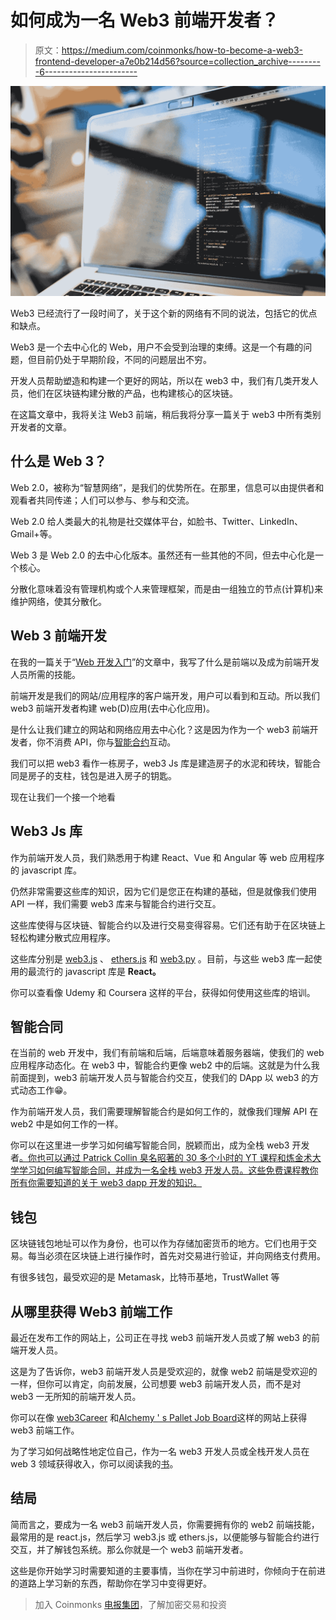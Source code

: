 # 如何成为一名 Web3 前端开发者？

> 原文：<https://medium.com/coinmonks/how-to-become-a-web3-frontend-developer-a7e0b214d56?source=collection_archive---------6----------------------->

![](img/7263752a669a6b79efb00b89b7fa95df.png)

Web3 已经流行了一段时间了，关于这个新的网络有不同的说法，包括它的优点和缺点。

Web3 是一个去中心化的 Web，用户不会受到治理的束缚。这是一个有趣的问题，但目前仍处于早期阶段，不同的问题层出不穷。

开发人员帮助塑造和构建一个更好的网站，所以在 web3 中，我们有几类开发人员，他们在区块链构建分散的产品，也构建核心的区块链。

在这篇文章中，我将关注 Web3 前端，稍后我将分享一篇关于 web3 中所有类别开发者的文章。

## 什么是 Web 3？

Web 2.0，被称为“智慧网络”，是我们的优势所在。在那里，信息可以由提供者和观看者共同传递；人们可以参与、参与和交流。

Web 2.0 给人类最大的礼物是社交媒体平台，如脸书、Twitter、LinkedIn、Gmail+等。

Web 3 是 Web 2.0 的去中心化版本。虽然还有一些其他的不同，但去中心化是一个核心。

分散化意味着没有管理机构或个人来管理框架，而是由一组独立的节点(计算机)来维护网络，使其分散化。

## Web 3 前端开发

在我的一篇关于“[Web 开发入门](https://iam-grace.medium.com/getting-started-in-web-development-f3cefdd3f9c3)”的文章中，我写了什么是前端以及成为前端开发人员所需的技能。

前端开发是我们的网站/应用程序的客户端开发，用户可以看到和互动。所以我们 web3 前端开发者构建 web(D)应用(去中心化应用)。

是什么让我们建立的网站和网络应用去中心化？这是因为作为一个 web3 前端开发者，你不消费 API，你与[智能合约](/coinmonks/what-makes-smart-contract-smart-a81f943cd4b0)互动。

我们可以把 web3 看作一栋房子，web3 Js 库是建造房子的水泥和砖块，智能合同是房子的支柱，钱包是进入房子的钥匙。

现在让我们一个接一个地看

## Web3 Js 库

作为前端开发人员，我们熟悉用于构建 React、Vue 和 Angular 等 web 应用程序的 javascript 库。

仍然非常需要这些库的知识，因为它们是您正在构建的基础，但是就像我们使用 API 一样，我们需要 web3 库来与智能合约进行交互。

这些库使得与区块链、智能合约以及进行交易变得容易。它们还有助于在区块链上轻松构建分散式应用程序。

这些库分别是 [web3.js](https://web3js.readthedocs.io/en/v1.7.3/) 、 [ethers.js](https://docs.ethers.io/) 和 [web3.py](https://web3py.readthedocs.io/en/stable/) 。目前，与这些 web3 库一起使用的最流行的 javascript 库是 **React。**

你可以查看像 Udemy 和 Coursera 这样的平台，获得如何使用这些库的培训。

## 智能合同

在当前的 web 开发中，我们有前端和后端，后端意味着服务器端，使我们的 web 应用程序动态化。在 web3 中，智能合约更像 web2 中的后端。这就是为什么我前面提到，web3 前端开发人员与智能合约交互，使我们的 DApp 以 web3 的方式动态工作😁。

作为前端开发人员，我们需要理解智能合约是如何工作的，就像我们理解 API 在 web2 中是如何工作的一样。

你可以在这里进一步学习如何编写智能合同，脱颖而出，成为全栈 web3 开发者[。你也可以通过 Patrick Collin 臭名昭著的 30 多个小时的 YT 课程和炼金术大学学习如何编写智能合同，并成为一名全栈 web3 开发人员。这些免费课程教你所有你需要知道的关于 web3 dapp 开发的知识。](https://youtu.be/gyMwXuJrbJQ)

## 钱包

区块链钱包地址可以作为身份，也可以作为存储加密货币的地方。它们也用于交易。每当必须在区块链上进行操作时，首先对交易进行验证，并向网络支付费用。

有很多钱包，最受欢迎的是 Metamask，比特币基地，TrustWallet 等

## 从哪里获得 Web3 前端工作

最近在发布工作的网站上，公司正在寻找 web3 前端开发人员或了解 web3 的前端开发人员。

这是为了告诉你，web3 前端开发人员是受欢迎的，就像 web2 前端是受欢迎的一样，但你可以肯定，向前发展，公司想要 web3 前端开发人员，而不是对 web3 一无所知的前端开发人员。

你可以在像 [web3Career](https://web3.career/) 和[Alchemy ' s Pallet Job Board](https://znsrc.com/c/seafxsuwdg)这样的网站上获得 web3 前端工作。

为了学习如何战略性地定位自己，作为一名 web3 开发人员或全栈开发人员在 web 3 领域获得收入，你可以阅读我的[书](https://selar.co/efgo)。

## 结局

简而言之，要成为一名 web3 前端开发人员，你需要拥有你的 web2 前端技能，最常用的是 react.js，然后学习 web3.js 或 ethers.js，以便能够与智能合约进行交互，并了解钱包系统。那么你就是一个 web3 前端开发者。

这些是你开始学习时需要知道的主要事情，当你在学习中前进时，你倾向于在前进的道路上学习新的东西，帮助你在学习中变得更好。

> 加入 Coinmonks [电报集团](https://t.me/joinchat/Trz8jaxd6xEsBI4p)，了解加密交易和投资